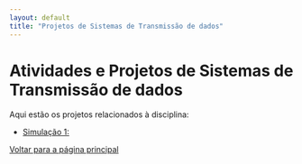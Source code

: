 ```yaml
---
layout: default
title: "Projetos de Sistemas de Transmissão de dados"
---
```


# Atividades e Projetos de Sistemas de Transmissão de dados

Aqui estão os projetos relacionados à disciplina:

- [Simulação 1: ](filtragemremeez.md)

[Voltar para a página principal](../index.md)
